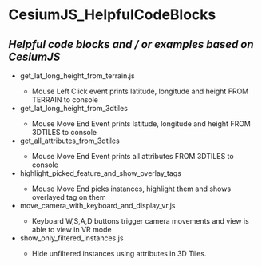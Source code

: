 # CesiumJS_HelpfulCodeBlocks
<h2><i>Helpful code blocks and / or examples based on CesiumJS</i></h2>
<ul>
  <li>get_lat_long_height_from_terrain.js</li>
  <ul>
    <li>Mouse Left Click event prints latitude, longitude and height FROM TERRAIN to console</li>
  </ul>
  <li>get_lat_long_height_from_3dtiles</li>
    <ul>
      <li>Mouse Move End Event prints latitude, longitude and height FROM 3DTILES to console</li>
    </ul>
  <li>get_all_attributes_from_3dtiles</li>
    <ul>
      <li>Mouse Move End Event prints all attributes FROM 3DTILES to console</li>
    </ul>
  <li>highlight_picked_feature_and_show_overlay_tags</li>
    <ul>
      <li>Mouse Move End picks instances, highlight them and shows overlayed tag on them</li>
    </ul>
  <li>move_camera_with_keyboard_and_display_vr.js</li>
    <ul>
      <li>Keyboard W,S,A,D buttons trigger camera movements and view is able to view in VR mode</li>
    </ul>
  <li>show_only_filtered_instances.js</li>
    <ul>
      <li>Hide unfiltered instances using attributes in 3D Tiles.</li>
    </ul>
  </ul>
  
  
